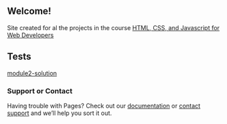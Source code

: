 ## Welcome!
Site created for al the projects in the course [HTML, CSS, and Javascript for Web Developers](https://www.coursera.org/learn/html-css-javascript-for-web-developers)


## Tests

[module2-solution](https://jaime-geom.github.io/coursera-test/module2-solution/)


### Support or Contact

Having trouble with Pages? Check out our [documentation](https://docs.github.com/categories/github-pages-basics/) or [contact support](https://support.github.com/contact) and we’ll help you sort it out.
